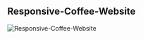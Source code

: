 ## Responsive-Coffee-Website

![Responsive-Coffee-Website](https://github.com/Rukhsar-coder/Responsive-Coffee-Website/assets/77547142/dea482ad-fef2-4d4a-bcfe-122de7e86b8b)
